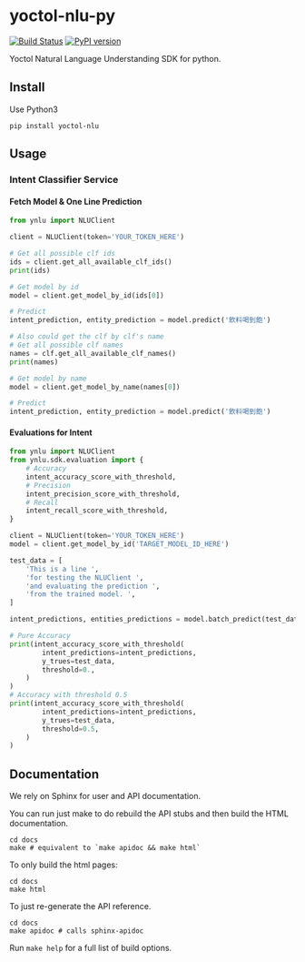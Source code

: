 # yoctol-nlu-py
[![Build Status](https://travis-ci.org/Yoctol/yoctol-nlu-py.svg?branch=master)](https://travis-ci.org/Yoctol/yoctol-nlu-py)
[![PyPI version](https://badge.fury.io/py/yoctol-nlu.svg)](https://badge.fury.io/py/yoctol-nlu)

Yoctol Natural Language Understanding SDK for python.

## Install
Use Python3
```
pip install yoctol-nlu
```

## Usage

### Intent Classifier Service

#### Fetch Model & One Line Prediction
```python
from ynlu import NLUClient

client = NLUClient(token='YOUR_TOKEN_HERE')

# Get all possible clf ids
ids = client.get_all_available_clf_ids()
print(ids)

# Get model by id
model = client.get_model_by_id(ids[0])

# Predict
intent_prediction, entity_prediction = model.predict('飲料喝到飽')

# Also could get the clf by clf's name
# Get all possible clf names
names = clf.get_all_available_clf_names()
print(names)

# Get model by name
model = client.get_model_by_name(names[0])

# Predict
intent_prediction, entity_prediction = model.predict('飲料喝到飽')
```

#### Evaluations for Intent
```python
from ynlu import NLUClient
from ynlu.sdk.evaluation import {
    # Accuracy
    intent_accuracy_score_with_threshold,
    # Precision
    intent_precision_score_with_threshold,
    # Recall
    intent_recall_score_with_threshold,
}

client = NLUClient(token='YOUR_TOKEN_HERE')
model = client.get_model_by_id('TARGET_MODEL_ID_HERE')

test_data = [
    'This is a line ',
    'for testing the NLUClient ',
    'and evaluating the prediction ',
    'from the trained model. ',
]

intent_predictions, entities_predictions = model.batch_predict(test_data)

# Pure Accuracy
print(intent_accuracy_score_with_threshold(
        intent_predictions=intent_predictions,
        y_trues=test_data,
        threshold=0.,
    )
)
# Accuracy with threshold 0.5
print(intent_accuracy_score_with_threshold(
        intent_predictions=intent_predictions,
        y_trues=test_data,
        threshold=0.5,
    )
)
```

## Documentation

We rely on Sphinx for user and API documentation.

You can run just make to do rebuild the API stubs and then build the HTML documentation.

```
cd docs
make # equivalent to `make apidoc && make html`
```

To only build the html pages:

```
cd docs
make html
```

To just re-generate the API reference.

```
cd docs
make apidoc # calls sphinx-apidoc
```
Run `make help` for a full list of build options.
